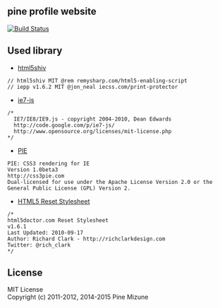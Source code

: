 pine profile website
--------------------

[![Build Status](https://drone.io/github.com/pine613/profile-website/status.png)](https://drone.io/github.com/pine613/profile-website/latest)

## Used library

- [html5shiv](https://github.com/aFarkas/html5shiv)
```
// html5shiv MIT @rem remysharp.com/html5-enabling-script
// iepp v1.6.2 MIT @jon_neal iecss.com/print-protector
```

- [ie7-js](https://code.google.com/p/ie7-js/)
```
/*
  IE7/IE8/IE9.js - copyright 2004-2010, Dean Edwards
  http://code.google.com/p/ie7-js/
  http://www.opensource.org/licenses/mit-license.php
*/
```

- [PIE](http://css3pie.com)
```
PIE: CSS3 rendering for IE
Version 1.0beta3
http://css3pie.com
Dual-licensed for use under the Apache License Version 2.0 or the General Public License (GPL) Version 2.
```

- [HTML5 Reset Stylesheet](http://css3pie.com/)
```
/* 
html5doctor.com Reset Stylesheet
v1.6.1
Last Updated: 2010-09-17
Author: Richard Clark - http://richclarkdesign.com 
Twitter: @rich_clark
*/
```

## License
MIT License<br />
Copyright (c) 2011-2012, 2014-2015 Pine Mizune
